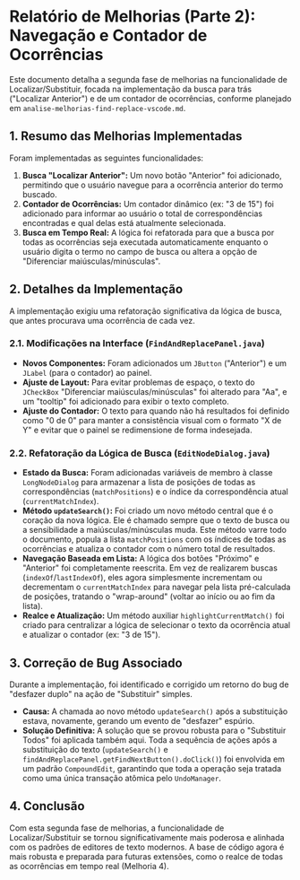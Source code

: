 # Relatório de Melhorias (Parte 2): Navegação e Contador de Ocorrências

Este documento detalha a segunda fase de melhorias na funcionalidade de Localizar/Substituir, focada na implementação da busca para trás ("Localizar Anterior") e de um contador de ocorrências, conforme planejado em `analise-melhorias-find-replace-vscode.md`.

## 1. Resumo das Melhorias Implementadas

Foram implementadas as seguintes funcionalidades:

1.  **Busca "Localizar Anterior":** Um novo botão "Anterior" foi adicionado, permitindo que o usuário navegue para a ocorrência anterior do termo buscado.
2.  **Contador de Ocorrências:** Um contador dinâmico (ex: "3 de 15") foi adicionado para informar ao usuário o total de correspondências encontradas e qual delas está atualmente selecionada.
3.  **Busca em Tempo Real:** A lógica foi refatorada para que a busca por todas as ocorrências seja executada automaticamente enquanto o usuário digita o termo no campo de busca ou altera a opção de "Diferenciar maiúsculas/minúsculas".

## 2. Detalhes da Implementação

A implementação exigiu uma refatoração significativa da lógica de busca, que antes procurava uma ocorrência de cada vez.

### 2.1. Modificações na Interface (`FindAndReplacePanel.java`)

-   **Novos Componentes:** Foram adicionados um `JButton` ("Anterior") e um `JLabel` (para o contador) ao painel.
-   **Ajuste de Layout:** Para evitar problemas de espaço, o texto do `JCheckBox` "Diferenciar maiúsculas/minúsculas" foi alterado para "Aa", e um "tooltip" foi adicionado para exibir o texto completo.
-   **Ajuste do Contador:** O texto para quando não há resultados foi definido como "0 de 0" para manter a consistência visual com o formato "X de Y" e evitar que o painel se redimensione de forma indesejada.

### 2.2. Refatoração da Lógica de Busca (`EditNodeDialog.java`)

-   **Estado da Busca:** Foram adicionadas variáveis de membro à classe `LongNodeDialog` para armazenar a lista de posições de todas as correspondências (`matchPositions`) e o índice da correspondência atual (`currentMatchIndex`).
-   **Método `updateSearch()`:** Foi criado um novo método central que é o coração da nova lógica. Ele é chamado sempre que o texto de busca ou a sensibilidade a maiúsculas/minúsculas muda. Este método varre todo o documento, popula a lista `matchPositions` com os índices de todas as ocorrências e atualiza o contador com o número total de resultados.
-   **Navegação Baseada em Lista:** A lógica dos botões "Próximo" e "Anterior" foi completamente reescrita. Em vez de realizarem buscas (`indexOf`/`lastIndexOf`), eles agora simplesmente incrementam ou decrementam o `currentMatchIndex` para navegar pela lista pré-calculada de posições, tratando o "wrap-around" (voltar ao início ou ao fim da lista).
-   **Realce e Atualização:** Um método auxiliar `highlightCurrentMatch()` foi criado para centralizar a lógica de selecionar o texto da ocorrência atual e atualizar o contador (ex: "3 de 15").

## 3. Correção de Bug Associado

Durante a implementação, foi identificado e corrigido um retorno do bug de "desfazer duplo" na ação de "Substituir" simples.

-   **Causa:** A chamada ao novo método `updateSearch()` após a substituição estava, novamente, gerando um evento de "desfazer" espúrio.
-   **Solução Definitiva:** A solução que se provou robusta para o "Substituir Todos" foi aplicada também aqui. Toda a sequência de ações após a substituição do texto (`updateSearch()` e `findAndReplacePanel.getFindNextButton().doClick()`) foi envolvida em um padrão `CompoundEdit`, garantindo que toda a operação seja tratada como uma única transação atômica pelo `UndoManager`.

## 4. Conclusão

Com esta segunda fase de melhorias, a funcionalidade de Localizar/Substituir se tornou significativamente mais poderosa e alinhada com os padrões de editores de texto modernos. A base de código agora é mais robusta e preparada para futuras extensões, como o realce de todas as ocorrências em tempo real (Melhoria 4).
